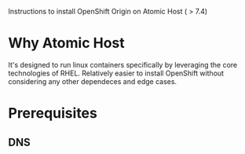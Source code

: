 Instructions to install OpenShift Origin on Atomic Host ( > 7.4)

# Why Atomic Host

It's designed to run linux containers specifically by leveraging the core
technologies of RHEL. Relatively easier to install OpenShift without 
considering any other dependeces and edge cases.

# Prerequisites

## DNS



